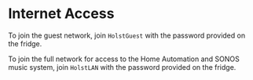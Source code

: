 # Internet Access

To join the guest network, join `HolstGuest` with the password provided on the fridge.

To join the full network for access to the Home Automation and SONOS music system, join `HolstLAN` with the password provided on the fridge.